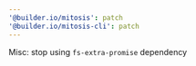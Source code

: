 ```yaml
---
'@builder.io/mitosis': patch
'@builder.io/mitosis-cli': patch
---
```


Misc: stop using `fs-extra-promise` dependency
